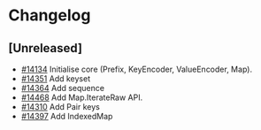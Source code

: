 <!--
Guiding Principles:

Changelogs are for humans, not machines.
There should be an entry for every single version.
The same types of changes should be grouped.
Versions and sections should be linkable.
The latest version comes first.
The release date of each version is displayed.
Mention whether you follow Semantic Versioning.

Usage:

Change log entries are to be added to the Unreleased section under the
appropriate stanza (see below). Each entry should ideally include a tag and
the Github issue reference in the following format:

* (<tag>) [#<issue-number>] Changelog message.

Types of changes (Stanzas):

"Features" for new features.
"Improvements" for changes in existing functionality.
"Deprecated" for soon-to-be removed features.
"Bug Fixes" for any bug fixes.
"API Breaking" for breaking exported APIs used by developers building on SDK.
Ref: https://keepachangelog.com/en/1.0.0/
-->

# Changelog

## [Unreleased]

* [#14134](https://github.com/verzth/cosmos-sdk/pull/14134) Initialise core (Prefix, KeyEncoder, ValueEncoder, Map).
* [#14351](https://github.com/verzth/cosmos-sdk/pull/14351) Add keyset
* [#14364](https://github.com/verzth/cosmos-sdk/pull/14364) Add sequence
* [#14468](https://github.com/verzth/cosmos-sdk/pull/14468) Add Map.IterateRaw API.
* [#14310](https://github.com/verzth/cosmos-sdk/pull/14310) Add Pair keys 
* [#14397](https://github.com/verzth/cosmos-sdk/pull/14397) Add IndexedMap